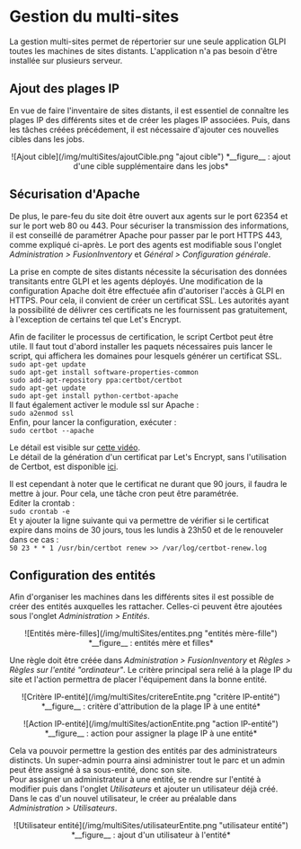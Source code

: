 # Gestion du multi-sites

La gestion multi-sites permet de répertorier sur une seule application GLPI toutes les machines de sites distants. L'application n'a pas besoin d'être installée sur plusieurs serveur.

## Ajout des plages IP

En vue de faire l'inventaire de sites distants, il est essentiel de connaître les plages IP des différents sites et de créer les plages IP associées. Puis, dans les tâches créées précédement, il est nécessaire d'ajouter ces nouvelles cibles dans les jobs.
<p align=center>
![Ajout cible](/img/multiSites/ajoutCible.png "ajout cible")  
<caption>*__figure__ : ajout d'une cible supplémentaire dans les jobs*</caption>
</p>


## Sécurisation d'Apache

De plus, le pare-feu du site doit être ouvert aux agents sur le port 62354 et sur le port web 80 ou 443. Pour sécuriser la transmission des informations, il est conseillé de paramétrer Apache pour passer par le port HTTPS 443, comme expliqué ci-après. Le port des agents est modifiable sous l'onglet *Administration > FusionInventory* et *Général > Configuration générale*.

La prise en compte de sites distants nécessite la sécurisation des données transitants entre GLPI et les agents déployés. Une modification de la configuration Apache doit être effectuée afin d'autoriser l'accès à GLPI en HTTPS. Pour cela, il convient de créer un certificat SSL. Les autorités ayant la possibilité de délivrer ces certificats ne les fournissent pas gratuitement, à l'exception de certains tel que Let's Encrypt.  

Afin de faciliter le processus de certification, le script Certbot peut être utile. Il faut tout d'abord installer les paquets nécessaires puis lancer le script, qui affichera les domaines pour lesquels générer un certificat SSL.  
`sudo apt-get update`  
`sudo apt-get install software-properties-common`  
`sudo add-apt-repository ppa:certbot/certbot`  
`sudo apt-get update`  
`sudo apt-get install python-certbot-apache`  
Il faut également activer le module ssl sur Apache :  
`sudo a2enmod ssl`  
Enfin, pour lancer la configuration, exécuter :  
`sudo certbot --apache`  

Le détail est visible sur [cette vidéo](https://www.youtube.com/watch?v=OLOfpU2NUJQ).  
Le détail de la génération d'un certificat par Let's Encrypt, sans l'utilisation de Certbot, est disponible [ici](https://www.linode.com/docs/security/ssl/install-lets-encrypt-to-create-ssl-certificates/).

Il est cependant à noter que le certificat ne durant que 90 jours, il faudra le mettre à jour. Pour cela, une tâche cron peut être paramétrée.  
Editer la crontab :  
`sudo crontab -e`  
Et y ajouter la ligne suivante qui va permettre de vérifier si le certificat expire dans moins de 30 jours, tous les lundis à 23h50 et de le renouveler dans ce cas :  
`50 23 * * 1 /usr/bin/certbot renew >> /var/log/certbot-renew.log`

## Configuration des entités

Afin d'organiser les machines dans les différents sites il est possible de créer des entités auxquelles les rattacher. Celles-ci peuvent être ajoutées sous l'onglet *Administration > Entités*.
<p align=center>
![Entités mère-filles](/img/multiSites/entites.png "entités mère-fille")  
<caption>*__figure__ : entités mère et filles*</caption>
</p>

Une règle doit être créée dans *Administration > FusionInventory* et *Règles > Règles sur l'entité "ordinateur"*. Le critère principal sera relié à la plage IP du site et l'action permettra de placer l'équipement dans la bonne entité.
<p align=center>
![Critère IP-entité](/img/multiSites/critereEntite.png "critère IP-entité")  
<caption>*__figure__ : critère d'attribution de la plage IP à une entité*</caption>  
</p>
<p align=center>
![Action IP-entité](/img/multiSites/actionEntite.png "action IP-entité")  
<caption>*__figure__ : action pour assigner la plage IP à une entité*</caption>
</p>

Cela va pouvoir permettre la gestion des entités par des administrateurs distincts. Un super-admin pourra ainsi administrer tout le parc et un admin peut être assigné à sa sous-entité, donc son site.  
Pour assigner un administrateur à une entité, se rendre sur l'entité à modifier puis dans l'onglet *Utilisateurs* et ajouter un utilisateur déjà créé. Dans le cas d'un nouvel utilisateur, le créer au préalable dans *Administration > Utilisateurs*.
<p align=center>
![Utilisateur entité](/img/multiSites/utilisateurEntite.png "utilisateur entité")  
<caption>*__figure__ : ajout d'un utilisateur à l'entité*</caption>
</p>
